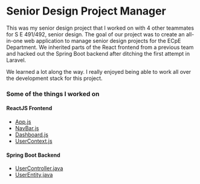 # Senior Design Project Manager

This was my senior design project that I worked on with 4 other teammates for S E 491/492, senior design. The goal of our project was to create an all-in-one web application to manage senior design projects for the ECpE Department. We inherited parts of the React frontend from a previous team and hacked out the Spring Boot backend after ditching the first attempt in Laravel.

We learned a lot along the way. I really enjoyed being able to work all over the development stack for this project.

### Some of the things I worked on

#### ReactJS Frontend
- [App.js](https://github.com/evanbrummer/portfolio/blob/main/Senior%20Design%20Project%20Manager/Frontend/App.js)
- [NavBar.js](https://github.com/evanbrummer/portfolio/blob/main/Senior%20Design%20Project%20Manager/Frontend/components/NavBar.js)
- [Dashboard.js](https://github.com/evanbrummer/portfolio/blob/main/Senior%20Design%20Project%20Manager/Frontend/user%20pages/Dashboard.js)
- [UserContext.js](https://github.com/evanbrummer/portfolio/blob/main/Senior%20Design%20Project%20Manager/Frontend/UserContext.js)

#### Spring Boot Backend
- [UserController.java](https://github.com/evanbrummer/portfolio/blob/main/Senior%20Design%20Project%20Manager/Backend/controller/UserController.java)
- [UserEntity.java](https://github.com/evanbrummer/portfolio/blob/main/Senior%20Design%20Project%20Manager/Backend/entity/UserEntity.java)
